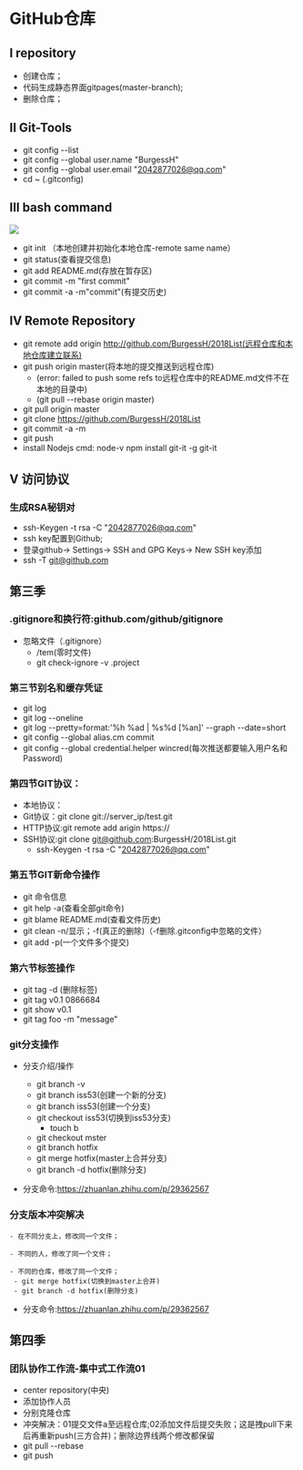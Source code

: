 # GitHub仓库  
## I repository
 - 创建仓库；
 - 代码生成静态界面gitpages(master-branch);
 - 删除仓库；
 
## II Git-Tools
 - git config --list
 - git config --global user.name "BurgessH"
 - git config --global user.email "2042877026@qq.com"
 - cd ~ (.gitconfig)
 
## III bash command
![](images/01.png)  

 - git init （本地创建并初始化本地仓库-remote same name）
 - git status(查看提交信息)
 - git add README.md(存放在暂存区)
 - git commit -m "first commit"
 - git commit -a -m"commit"(有提交历史)

## IV Remote Repository
 - git remote add origin http://github.com/BurgessH/2018List(远程仓库和本地仓库建立联系)
 - git push origin master(将本地的提交推送到远程仓库)  
   - (error: failed to push some refs to远程仓库中的README.md文件不在本地的目录中) 
   - (git pull --rebase origin master)
 - git pull origin master
 - git clone https://github.com/BurgessH/2018List
  - git commit -a -m
  - git push
  - install Nodejs  cmd: node-v  npm install git-it -g  git-it


## V 访问协议  
### 生成RSA秘钥对
 - ssh-Keygen -t rsa -C "2042877026@qq.com"
 - ssh key配置到Github;
 - 登录github-> Settings-> SSH and GPG Keys-> New SSH key添加
 - ssh -T git@github.com

## 第三季
### .gitignore和换行符:github.com/github/gitignore
  - 忽略文件（.gitignore）
    - /tem(零时文件)
    - git check-ignore -v .project

### 第三节别名和缓存凭证
  - git log
  - git log --oneline
  - git log --pretty=format:'%h %ad | %s%d [%an]' --graph --date=short
  - git config --global alias.cm commit
  - git config --global credential.helper wincred(每次推送都要输入用户名和Password)

### 第四节GIT协议：
  - 本地协议：
  - Git协议：git clone git://server_ip/test.git
  - HTTP协议:git remote add arigin https://
  - SSH协议:git clone git@github.com:BurgessH/2018List.git
    - ssh-Keygen -t rsa -C "2042877026@qq.com"

### 第五节GIT新命令操作
  - git 命令信息
  - git help -a(查看全部git命令)
  - git blame README.md(查看文件历史)
  - git clean -n/显示；-f(真正的删除)（-f删除.gitconfig中忽略的文件）
  - git add -p(一个文件多个提交)

 ### 第六节标签操作
   - git tag -d (删除标签)
   - git tag v0.1 0866684
   - git show v0.1
   - git tag foo -m "message"

 ### git分支操作
   - 分支介绍/操作
     - git branch -v
     - git branch iss53(创建一个新的分支)
     - git branch iss53(创建一个分支)
     - git checkout iss53(切换到iss53分支)
       - touch b 
     - git checkout mster
     - git branch hotfix
     - git merge hotfix(master上合并分支)
     - git branch -d hotfix(删除分支)
     
   - 分支命令:https://zhuanlan.zhihu.com/p/29362567

 ### 分支版本冲突解决
    - 在不同分支上，修改同一个文件；

    - 不同的人，修改了同一个文件；

    - 不同的仓库，修改了同一个文件；
     - git merge hotfix(切换到master上合并)
     - git branch -d hotfix(删除分支)
     
   - 分支命令:https://zhuanlan.zhihu.com/p/29362567
   
## 第四季  
### 团队协作工作流-集中式工作流01  
  - center repository(中央)  
  - 添加协作人员  
  - 分别克隆仓库  
  - 冲突解决：01提交文件a至远程仓库;02添加文件后提交失败；这是拽pull下来后再重新push(三方合并)；删除边界线两个修改都保留  
  - git pull --rebase  
  - git push  
      
